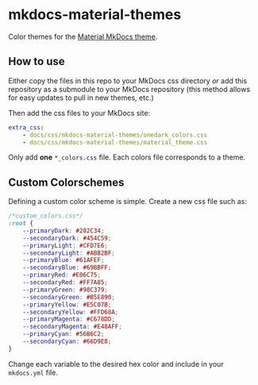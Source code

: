 # mkdocs-material-themes

Color themes for the [Material MkDocs theme](https://squidfunk.github.io/mkdocs-material/).

## How to use

Either copy the files in this repo to your MkDocs css directory *or* add this repository as a submodule to your MkDocs repository (this method allows for easy updates to pull in new themes, etc.)

Then add the css files to your MkDocs site:

```yaml
extra_css:
	- docs/css/mkdocs-material-themes/onedark_colors.css
	- docs/css/mkdocs-material-themes/material_theme.css
```

Only add **one** `*_colors.css` file. Each colors file corresponds to a theme.

## Custom Colorschemes

Defining a custom color scheme is simple. Create a new css file such as:

```css
/*custom_colors.css*/
:root {
	--primaryDark: #282C34;
	--secondaryDark: #454C59;
	--primaryLight: #CFD7E6;
	--secondaryLight: #ABB2BF;
	--primaryBlue: #61AFEF;
	--secondaryBlue: #69BBFF;
	--primaryRed: #E06C75;
	--secondaryRed: #FF7A85;
	--primaryGreen: #98C379;
	--secondaryGreen: #B5E890;
	--primaryYellow: #E5C07B;
	--secondaryYellow: #FFD68A;
	--primaryMagenta: #C678DD;
	--secondaryMagenta: #E48AFF;
	--primaryCyan: #56B6C2;
	--secondaryCyan: #66D9E8;
}
```

Change each variable to the desired hex color and include in your `mkdocs.yml` file.
